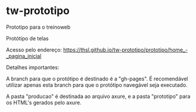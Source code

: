 # tw-prototipo
Prototipo para o treinoweb

Protótipo de telas

Acesso pelo endereço: https://thsl.github.io/tw-prototipo/prototipo/home_-_pagina_inicial

Detalhes importantes:

A branch para que o protótipo é destinado é a "gh-pages". É recomendável utilizar apenas esta branch para que o protótipo navegável seja executado.

A pasta "producao" é destinada ao arquivo axure, e a pasta "prototipo" para os HTML's gerados pelo axure.
